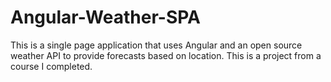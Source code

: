# Angular-Weather-SPA
This is a single page application that uses Angular and an open source weather API to provide forecasts based on location.  This is a project from a course I completed. 
